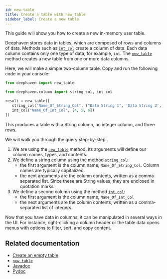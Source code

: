 ```yaml
---
id: new-table
title: Create a table with new_table
sidebar_label: Create a new table
---
```


This guide will show you how to create a new in-memory user table.

Deephaven stores data in tables, which are composed of rows and columns of data. Methods such as [`int_col`](../reference/table-operations/create/intCol.md) create a column of data. Each data column contains only one type of data, for example, `int`. The [`new_table`](../reference/table-operations/create/newTable.md) method creates a new table from one or more data columns.

Here, we will make a simple two-column table. Copy and run the following code in your console:

```python
from deephaven import new_table

from deephaven.column import string_col, int_col

result = new_table([
   string_col("Name_Of_String_Col", ["Data String 1", 'Data String 2', "Data String 3"]),
   int_col("Name_Of_Int_Col", [4, 5, 6])
])
```

This produces a table with a String column, an integer column, and three rows.

We will walk you through the query step-by-step.

1. We are using the [`new_table`](../reference/table-operations/create/newTable.md) method. Its arguments will define our column names, types, and contents.
2. We define a string column using the method [`string_col`](../reference/table-operations/create/stringCol.md):
   - the first argument is the column name, `Name_Of_String_Col`. Column names are typically capitalized.
   - the next arguments are the column contents, written as a comma-separated list. Since these are String values, they are enclosed in quotation marks.
3. We define a second column using the method [`int_col`](../reference/table-operations/create/intCol.md):
   - the first argument is the column name, `Name_Of_Int_Col`
   - the next arguments are the column contents, written as a comma-separated list of integers.

Now that you have data in columns, it can be manipulated in several ways in the UI. For instance, right-clicking a column header or the table data opens menus with options to filter, sort, and copy content.

## Related documentation

- [Create an empty table](./empty-table.md)
- [`new_table`](../reference/table-operations/create/newTable.md)
- [Javadoc](<https://deephaven.io/core/javadoc/io/deephaven/engine/util/TableTools.html#newTable(io.deephaven.engine.table.impl.util.ColumnHolder...)>)
- [Pydoc](https://deephaven.io/core/pydoc/code/deephaven.TableTools.html?highlight=tabletools#module-deephaven.TableTools)
